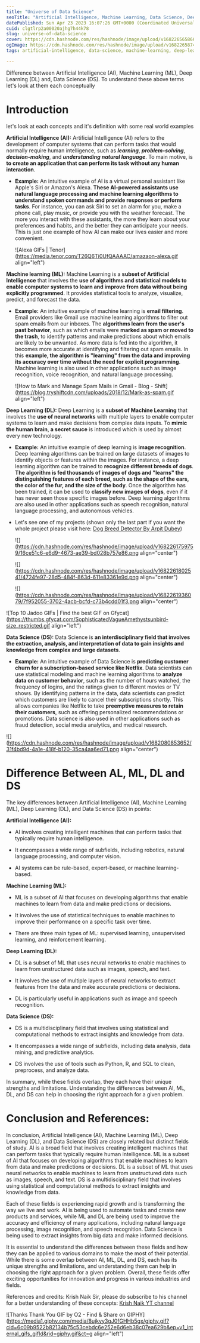 ```yaml
---
title: "Universe of Data Science"
seoTitle: "Artificial Intelligence, Machine Learning, Data Science, Deep Learning"
datePublished: Sun Apr 23 2023 16:07:26 GMT+0000 (Coordinated Universal Time)
cuid: clgtlrp2a00020ajhg7h44k78
slug: universe-of-data-science
cover: https://cdn.hashnode.com/res/hashnode/image/upload/v1682265658663/7e04402c-c100-4ccb-84b3-770f729be17f.gif
ogImage: https://cdn.hashnode.com/res/hashnode/image/upload/v1682265874912/734b903a-0ee6-4abd-8529-1e23fc6e7046.gif
tags: artificial-intelligence, data-science, machine-learning, deep-learning, ineuron

---
```


Difference between Artificial Intelligence (AI), Machine Learning (ML), Deep Learning (DL) and, Data Science (DS). To understand these above terms let's look at them each conceptually

# Introduction

let's look at each concepts and it's definition with some real world examples

**Artificial Intelligence (AI):** Artificial Intelligence (AI) refers to the development of computer systems that can perform tasks that would normally require human intelligence, such as ***learning***, ***problem-solving***, ***decision-making***, and ***understanding natural language***. To main motive, is **to create an application that can perform its task without any human interaction**.

* **Example:** An intuitive example of AI is a virtual personal assistant like Apple's Siri or Amazon's Alexa. **These AI-powered assistants use natural language processing and machine learning algorithms to understand spoken commands and provide responses or perform tasks**. For instance, you can ask Siri to set an alarm for you, make a phone call, play music, or provide you with the weather forecast. The more you interact with these assistants, the more they learn about your preferences and habits, and the better they can anticipate your needs. This is just one example of how AI can make our lives easier and more convenient.
    
    ![Alexa GIFs | Tenor](https://media.tenor.com/T26Q6Ti0UfQAAAAC/amazaon-alexa.gif align="left")
    

**Machine learning (ML):** Machine Learning is a **subset of Artificial Intelligence** that involves the **use of algorithms and statistical models to enable computer systems to learn and improve from data without being explicitly programmed**. It provides statistical tools to analyze, visualize, predict, and forecast the data.

* **Example:** An intuitive example of machine learning is **email filtering**. Email providers like Gmail use machine learning algorithms to filter out spam emails from our inboxes. The **algorithms learn from the user's past behavior**, such as which emails were **marked as spam or moved to the trash**, to identify patterns and make predictions about which emails are likely to be unwanted. As more data is fed into the algorithm, it becomes more accurate at identifying and filtering out spam emails. In this **example, the algorithm is "learning" from the data and improving its accuracy over time without the need for explicit programming**. Machine learning is also used in other applications such as image recognition, voice recognition, and natural language processing.
    
    ![How to Mark and Manage Spam Mails in Gmail - Blog - Shift](https://blog.tryshiftcdn.com/uploads/2018/12/Mark-as-spam.gif align="left")
    

**Deep Learning (DL):** Deep Learning is a **subset of Machine Learning** that involves the **use of neural networks** with multiple layers to enable computer systems to learn and make decisions from complex data inputs. To **mimic the human brain**, **a secret sauce** is introduced which is used by almost every new technology.

* **Example:** An intuitive example of deep learning is **image recognition**. Deep learning algorithms can be trained on large datasets of images to identify objects or features within the images. For instance, a deep learning algorithm can be trained to **recognize different breeds of dogs**. **The algorithm is fed thousands of images of dogs and "learns" the distinguishing features of each breed, such as the shape of the ears, the color of the fur, and the size of the body**. Once the algorithm has been trained, it can be used to **classify new images of dogs**, even if it has never seen those specific images before. Deep learning algorithms are also used in other applications such as speech recognition, natural language processing, and autonomous vehicles.
    
* Let's see one of my projects (shown only the last part if you want the whole project please visit here: [Dog Breed Detector By Arpit Dubey](https://github.com/aarpitdubey/dog_breed_detector))
    
    ![](https://cdn.hashnode.com/res/hashnode/image/upload/v1682261759759/16ce51c6-e6d9-4673-ae39-bd028b757e86.png align="center")
    
    ![](https://cdn.hashnode.com/res/hashnode/image/upload/v1682261802541/4724fe97-28d5-484f-863d-611e83361e9d.png align="center")
    
    ![](https://cdn.hashnode.com/res/hashnode/image/upload/v1682261936079/7f952055-3702-4acb-bcfd-c73b4cdd01f3.png align="center")
    

![Top 10 Jadoo GIFs | Find the best GIF on Gfycat](https://thumbs.gfycat.com/SophisticatedVagueAmethystsunbird-size_restricted.gif align="left")

**Data Science (DS):** Data Science is **an interdisciplinary field that involves the extraction, analysis, and interpretation of data to gain insights and knowledge from complex and large datasets**.

* **Example:** An intuitive example of Data Science is **predicting customer churn for a subscription-based service like Netflix**. Data scientists can use statistical modeling and machine learning algorithms to **analyze data on customer behavior**, such as the number of hours watched, the frequency of logins, and the ratings given to different movies or TV shows. By identifying patterns in the data, data scientists can predict which customers are likely to cancel their subscriptions shortly. This allows companies like Netflix to take **preemptive measures to retain their customers**, such as offering personalized recommendations or promotions. Data science is also used in other applications such as fraud detection, social media analytics, and medical research.
    

![](https://cdn.hashnode.com/res/hashnode/image/upload/v1682080853652/31f4bd9d-4a1e-418f-b120-35ca4aa6ed71.png align="center")

# Difference Between AL, ML, DL and DS

The key differences between Artificial Intelligence (AI), Machine Learning (ML), Deep Learning (DL), and Data Science (DS) in points:

**Artificial Intelligence (AI):**

* AI involves creating intelligent machines that can perform tasks that typically require human intelligence.
    
* It encompasses a wide range of subfields, including robotics, natural language processing, and computer vision.
    
* AI systems can be rule-based, expert-based, or machine learning-based.
    

**Machine Learning (ML):**

* ML is a subset of AI that focuses on developing algorithms that enable machines to learn from data and make predictions or decisions.
    
* It involves the use of statistical techniques to enable machines to improve their performance on a specific task over time.
    
* There are three main types of ML: supervised learning, unsupervised learning, and reinforcement learning.
    

**Deep Learning (DL):**

* DL is a subset of ML that uses neural networks to enable machines to learn from unstructured data such as images, speech, and text.
    
* It involves the use of multiple layers of neural networks to extract features from the data and make accurate predictions or decisions.
    
* DL is particularly useful in applications such as image and speech recognition.
    

**Data Science (DS):**

* DS is a multidisciplinary field that involves using statistical and computational methods to extract insights and knowledge from data.
    
* It encompasses a wide range of subfields, including data analysis, data mining, and predictive analytics.
    
* DS involves the use of tools such as Python, R, and SQL to clean, preprocess, and analyze data.
    

In summary, while these fields overlap, they each have their unique strengths and limitations. Understanding the differences between AI, ML, DL, and DS can help in choosing the right approach for a given problem.

# Conclusion and References:

In conclusion, Artificial Intelligence (AI), Machine Learning (ML), Deep Learning (DL), and Data Science (DS) are closely related but distinct fields of study. AI is a broad field that involves creating intelligent machines that can perform tasks that typically require human intelligence. ML is a subset of AI that focuses on developing algorithms that enable machines to learn from data and make predictions or decisions. DL is a subset of ML that uses neural networks to enable machines to learn from unstructured data such as images, speech, and text. DS is a multidisciplinary field that involves using statistical and computational methods to extract insights and knowledge from data.

Each of these fields is experiencing rapid growth and is transforming the way we live and work. AI is being used to automate tasks and create new products and services, while ML and DL are being used to improve the accuracy and efficiency of many applications, including natural language processing, image recognition, and speech recognition. Data Science is being used to extract insights from big data and make informed decisions.

It is essential to understand the differences between these fields and how they can be applied to various domains to make the most of their potential. While there is some overlap between AI, ML, DL, and DS, each has its unique strengths and limitations, and understanding them can help in choosing the right approach for a given problem. Overall, these fields offer exciting opportunities for innovation and progress in various industries and fields.

References and credits: Krish Naik Sir, please do subscribe to his channel for a better understanding of these concepts: [Krish Naik YT channel](https://www.youtube.com/@krishnaik06)

![Thanks Thank You GIF by O2 - Find & Share on GIPHY](https://media1.giphy.com/media/8ujkvy3gJ0fGHHb5gx/giphy.gif?cid=6c09b9522b82134b75c53cebdc6e252e6d6eb38c07ea629b&ep=v1_internal_gifs_gifId&rid=giphy.gif&ct=g align="left")